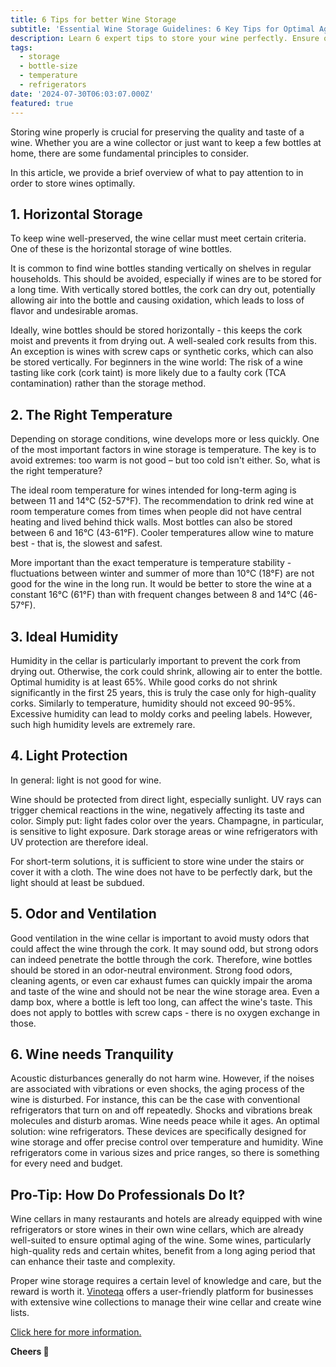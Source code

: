 ```yaml
---
title: 6 Tips for better Wine Storage
subtitle: 'Essential Wine Storage Guidelines: 6 Key Tips for Optimal Aging'
description: Learn 6 expert tips to store your wine perfectly. Ensure optimal aging, flavor, and quality whether you're a wine collector, professional, or enthusiast.
tags:
  - storage
  - bottle-size
  - temperature
  - refrigerators
date: '2024-07-30T06:03:07.000Z'
featured: true
---
```


Storing wine properly is crucial for preserving the quality and taste of a wine. Whether you are a wine collector or just want to keep a few bottles at home, there are some fundamental principles to consider.

In this article, we provide a brief overview of what to pay attention to in order to store wines optimally.

## 1. Horizontal Storage

To keep wine well-preserved, the wine cellar must meet certain criteria. One of these is the horizontal storage of wine bottles.

It is common to find wine bottles standing vertically on shelves in regular households. This should be avoided, especially if wines are to be stored for a long time. With vertically stored bottles, the cork can dry out, potentially allowing air into the bottle and causing oxidation, which leads to loss of flavor and undesirable aromas.

Ideally, wine bottles should be stored horizontally - this keeps the cork moist and prevents it from drying out. A well-sealed cork results from this. An exception is wines with screw caps or synthetic corks, which can also be stored vertically. For beginners in the wine world: The risk of a wine tasting like cork (cork taint) is more likely due to a faulty cork (TCA contamination) rather than the storage method.

## 2. The Right Temperature

Depending on storage conditions, wine develops more or less quickly. One of the most important factors in wine storage is temperature. The key is to avoid extremes: too warm is not good – but too cold isn't either. So, what is the right temperature?

The ideal room temperature for wines intended for long-term aging is between 11 and 14°C (52-57°F). The recommendation to drink red wine at room temperature comes from times when people did not have central heating and lived behind thick walls. Most bottles can also be stored between 6 and 16°C (43-61°F). Cooler temperatures allow wine to mature best - that is, the slowest and safest.

More important than the exact temperature is temperature stability - fluctuations between winter and summer of more than 10°C (18°F) are not good for the wine in the long run. It would be better to store the wine at a constant 16°C (61°F) than with frequent changes between 8 and 14°C (46-57°F).

## 3. Ideal Humidity

Humidity in the cellar is particularly important to prevent the cork from drying out. Otherwise, the cork could shrink, allowing air to enter the bottle. Optimal humidity is at least 65%. While good corks do not shrink significantly in the first 25 years, this is truly the case only for high-quality corks. Similarly to temperature, humidity should not exceed 90-95%. Excessive humidity can lead to moldy corks and peeling labels. However, such high humidity levels are extremely rare.

## 4. Light Protection

In general: light is not good for wine.

Wine should be protected from direct light, especially sunlight. UV rays can trigger chemical reactions in the wine, negatively affecting its taste and color. Simply put: light fades color over the years. Champagne, in particular, is sensitive to light exposure. Dark storage areas or wine refrigerators with UV protection are therefore ideal.

For short-term solutions, it is sufficient to store wine under the stairs or cover it with a cloth. The wine does not have to be perfectly dark, but the light should at least be subdued.

## 5. Odor and Ventilation

Good ventilation in the wine cellar is important to avoid musty odors that could affect the wine through the cork. It may sound odd, but strong odors can indeed penetrate the bottle through the cork. Therefore, wine bottles should be stored in an odor-neutral environment. Strong food odors, cleaning agents, or even car exhaust fumes can quickly impair the aroma and taste of the wine and should not be near the wine storage area. Even a damp box, where a bottle is left too long, can affect the wine's taste. This does not apply to bottles with screw caps - there is no oxygen exchange in those.

## 6. Wine needs Tranquility

Acoustic disturbances generally do not harm wine. However, if the noises are associated with vibrations or even shocks, the aging process of the wine is disturbed. For instance, this can be the case with conventional refrigerators that turn on and off repeatedly. Shocks and vibrations break molecules and disturb aromas. Wine needs peace while it ages. An optimal solution: wine refrigerators. These devices are specifically designed for wine storage and offer precise control over temperature and humidity. Wine refrigerators come in various sizes and price ranges, so there is something for every need and budget.

## Pro-Tip: How Do Professionals Do It?

Wine cellars in many restaurants and hotels are already equipped with wine refrigerators or store wines in their own wine cellars, which are already well-suited to ensure optimal aging of the wine. Some wines, particularly high-quality reds and certain whites, benefit from a long aging period that can enhance their taste and complexity.

Proper wine storage requires a certain level of knowledge and care, but the reward is worth it. [Vinoteqa](/en) offers a user-friendly platform for businesses with extensive wine collections to manage their wine cellar and create wine lists.

[Click here for more information.](/en)

**Cheers 🍷**
